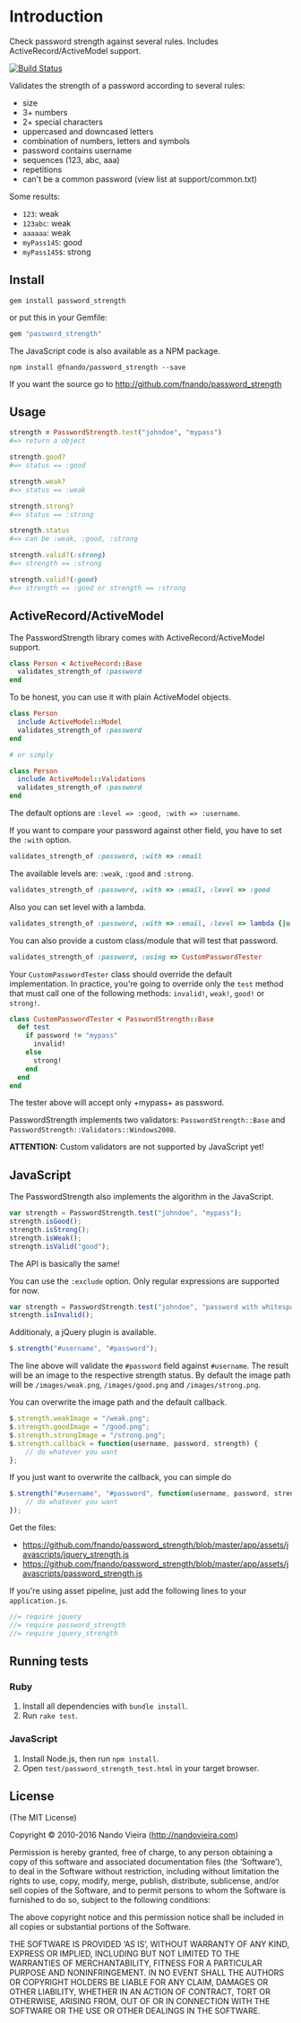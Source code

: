 # Introduction

Check password strength against several rules. Includes ActiveRecord/ActiveModel support.

<a href="https://travis-ci.org/fnando/password_strength"><img src="https://travis-ci.org/fnando/password_strength.svg" alt="Build Status" /></a>

Validates the strength of a password according to several rules:

* size
* 3+ numbers
* 2+ special characters
* uppercased and downcased letters
* combination of numbers, letters and symbols
* password contains username
* sequences (123, abc, aaa)
* repetitions
* can't be a common password (view list at support/common.txt)

Some results:

* `123`: weak
* `123abc`: weak
* `aaaaaa`: weak
* `myPass145`: good
* `myPass145$`: strong

## Install

```
gem install password_strength
```

or put this in your Gemfile:

```ruby
gem "password_strength"
```

The JavaScript code is also available as a NPM package.

```
npm install @fnando/password_strength --save
```

If you want the source go to http://github.com/fnando/password_strength

## Usage

```ruby
strength = PasswordStrength.test("johndoe", "mypass")
#=> return a object

strength.good?
#=> status == :good

strength.weak?
#=> status == :weak

strength.strong?
#=> status == :strong

strength.status
#=> can be :weak, :good, :strong

strength.valid?(:strong)
#=> strength == :strong

strength.valid?(:good)
#=> strength == :good or strength == :strong
```

## ActiveRecord/ActiveModel

The PasswordStrength library comes with ActiveRecord/ActiveModel support.

```ruby
class Person < ActiveRecord::Base
  validates_strength_of :password
end
```

To be honest, you can use it with plain ActiveModel objects.

```ruby
class Person
  include ActiveModel::Model
  validates_strength_of :password
end

# or simply

class Person
  include ActiveModel::Validations
  validates_strength_of :password
end
```

The default options are `:level => :good, :with => :username`.

If you want to compare your password against other field, you have to set the `:with` option.

```ruby
validates_strength_of :password, :with => :email
```

The available levels are: `:weak`, `:good` and `:strong`.

```ruby
validates_strength_of :password, :with => :email, :level => :good
```

Also you can set level with a lambda.

```ruby
validates_strength_of :password, :with => :email, :level => lambda {|u| :good }
```

You can also provide a custom class/module that will test that password.

```ruby
validates_strength_of :password, :using => CustomPasswordTester
```

Your `CustomPasswordTester` class should override the default implementation. In practice, you're going to override only the `test` method that must call one of the following methods: `invalid!`, `weak!`, `good!` or `strong!`.

```ruby
class CustomPasswordTester < PasswordStrength::Base
  def test
    if password != "mypass"
      invalid!
    else
      strong!
    end
  end
end
```

The tester above will accept only +mypass+ as password.

PasswordStrength implements two validators: `PasswordStrength::Base` and `PasswordStrength::Validators::Windows2008`.

**ATTENTION:** Custom validators are not supported by JavaScript yet!

## JavaScript

The PasswordStrength also implements the algorithm in the JavaScript.

```javascript
var strength = PasswordStrength.test("johndoe", "mypass");
strength.isGood();
strength.isStrong();
strength.isWeak();
strength.isValid("good");
```

The API is basically the same!

You can use the `:exclude` option. Only regular expressions are supported for now.

```javascript
var strength = PasswordStrength.test("johndoe", "password with whitespaces", {exclude: /\s/});
strength.isInvalid();
```

Additionaly, a jQuery plugin is available.

```javascript
$.strength("#username", "#password");
```

The line above will validate the `#password` field against `#username`.
The result will be an image to the respective strength status. By default the image path will be
`/images/weak.png`, `/images/good.png` and `/images/strong.png`.

You can overwrite the image path and the default callback.

```javascript
$.strength.weakImage = "/weak.png";
$.strength.goodImage = "/good.png";
$.strength.strongImage = "/strong.png";
$.strength.callback = function(username, password, strength) {
    // do whatever you want
};
```

If you just want to overwrite the callback, you can simple do

```javascript
$.strength("#username", "#password", function(username, password, strength){
    // do whatever you want
});
```

Get the files:

* https://github.com/fnando/password_strength/blob/master/app/assets/javascripts/jquery_strength.js
* https://github.com/fnando/password_strength/blob/master/app/assets/javascripts/password_strength.js

If you're using asset pipeline, just add the following lines to your `application.js`.

```javascript
//= require jquery
//= require password_strength
//= require jquery_strength
```

## Running tests

### Ruby

1. Install all dependencies with `bundle install`.
2. Run `rake test`.

### JavaScript

1. Install Node.js, then run `npm install`.
2. Open `test/password_strength_test.html` in your target browser.

## License

(The MIT License)

Copyright © 2010-2016 Nando Vieira (http://nandovieira.com)

Permission is hereby granted, free of charge, to any person obtaining a copy of this software and associated documentation files (the ‘Software’), to deal in the Software without restriction, including without limitation the rights to use, copy, modify, merge, publish, distribute, sublicense, and/or sell copies of the Software, and to permit persons to whom the Software is furnished to do so, subject to the following conditions:

The above copyright notice and this permission notice shall be included in all copies or substantial portions of the Software.

THE SOFTWARE IS PROVIDED ‘AS IS’, WITHOUT WARRANTY OF ANY KIND, EXPRESS OR IMPLIED, INCLUDING BUT NOT LIMITED TO THE WARRANTIES OF MERCHANTABILITY, FITNESS FOR A PARTICULAR PURPOSE AND NONINFRINGEMENT. IN NO EVENT SHALL THE AUTHORS OR COPYRIGHT HOLDERS BE LIABLE FOR ANY CLAIM, DAMAGES OR OTHER LIABILITY, WHETHER IN AN ACTION OF CONTRACT, TORT OR OTHERWISE, ARISING FROM, OUT OF OR IN CONNECTION WITH THE SOFTWARE OR THE USE OR OTHER DEALINGS IN THE SOFTWARE.
